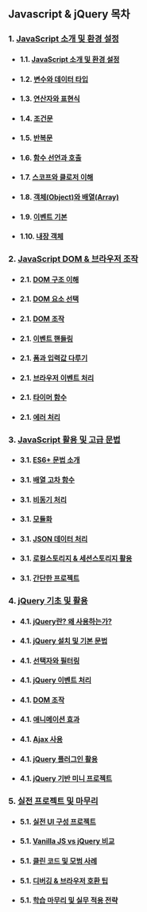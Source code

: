 ## Javascript & jQuery 목차

### 1. [JavaScript 소개 및 환경 설정](01-jsStart/01-js_intro.md)  
- #### 1.1. <a href="01-jsStart/01-js_intro.html" target="_blank">JavaScript 소개 및 환경 설정</a>
- #### 1.2. <a href="01-jsStart/02-variables_types.html" target="_blank">변수와 데이터 타입</a>
- #### 1.3. <a href="01-jsStart/03-operators_expr.html" target="_blank">연산자와 표현식</a>
- #### 1.4. <a href="01-jsStart/04-conditionals.html" target="_blank">조건문</a>
- #### 1.5. <a href="01-jsStart/05-loops.html" target="_blank">반복문</a>
- #### 1.6. <a href="01-jsStart/06-functions.html" target="_blank">함수 선언과 호출</a>
- #### 1.7. <a href="01-jsStart/07-scope_closure.html" target="_blank">스코프와 클로저 이해</a>
- #### 1.8. <a href="01-jsStart/08-objects_arrays.html" target="_blank">객체(Object)와 배열(Array)</a>
- #### 1.9. <a href="01-jsStart/09-events_basic.html" target="_blank">이벤트 기본</a>
- #### 1.10. <a href="01-jsStart/10-builtins.html" target="_blank">내장 객체</a>


### 2. <a href="02-domBrowser/01-dom_structure.html" target="_blank">JavaScript DOM & 브라우저 조작</a>
- #### 2.1. <a href="02-domBrowser/01-dom_structure.html" target="_blank">DOM 구조 이해</a>
- #### 2.1. <a href="02-domBrowser/02-dom_select.html" target="_blank">DOM 요소 선택</a>
- #### 2.1. <a href="02-domBrowser/03-dom_update.html" target="_blank">DOM 조작</a>
- #### 2.1. <a href="02-domBrowser/04-event_handling.html" target="_blank">이벤트 핸들링</a>
- #### 2.1. <a href="02-domBrowser/05-form_input.html" target="_blank">폼과 입력값 다루기</a>
- #### 2.1. <a href="02-domBrowser/06-browser_events.html" target="_blank">브라우저 이벤트 처리</a>
- #### 2.1. <a href="02-domBrowser/07-timers.html" target="_blank">타이머 함수</a>
- #### 2.1. <a href="02-domBrowser/08-error_handling.html" target="_blank">에러 처리</a>

### 3. <a href="03-jsAdvanced/0000000.html" target="_blank">JavaScript 활용 및 고급 문법</a>
- #### 3.1. <a href="03-jsAdvanced/0000000.html" target="_blank">ES6+ 문법 소개</a>
- #### 3.1. <a href="03-jsAdvanced/0000000.html" target="_blank">배열 고차 함수</a>
- #### 3.1. <a href="03-jsAdvanced/0000000.html" target="_blank">비동기 처리</a>
- #### 3.1. <a href="03-jsAdvanced/0000000.html" target="_blank">모듈화</a>
- #### 3.1. <a href="03-jsAdvanced/0000000.html" target="_blank">JSON 데이터 처리</a>
- #### 3.1. <a href="03-jsAdvanced/0000000.html" target="_blank">로컬스토리지 & 세션스토리지 활용</a>
- #### 3.1. <a href="03-jsAdvanced/0000000.html" target="_blank">간단한 프로젝트</a>

### 4. <a href="04-jqueryBasics/0000000.html" target="_blank">jQuery 기초 및 활용</a>
- #### 4.1. <a href="04-jqueryBasics/0000000.html" target="_blank">jQuery란? 왜 사용하는가?</a>
- #### 4.1. <a href="04-jqueryBasics/0000000.html" target="_blank">jQuery 설치 및 기본 문법</a>
- #### 4.1. <a href="04-jqueryBasics/0000000.html" target="_blank">선택자와 필터링</a>
- #### 4.1. <a href="04-jqueryBasics/0000000.html" target="_blank">jQuery 이벤트 처리</a>
- #### 4.1. <a href="04-jqueryBasics/0000000.html" target="_blank">DOM 조작</a>
- #### 4.1. <a href="04-jqueryBasics/0000000.html" target="_blank">애니메이션 효과</a>
- #### 4.1. <a href="04-jqueryBasics/0000000.html" target="_blank">Ajax 사용</a>
- #### 4.1. <a href="04-jqueryBasics/0000000.html" target="_blank">jQuery 플러그인 활용</a>
- #### 4.1. <a href="04-jqueryBasics/0000000.html" target="_blank">jQuery 기반 미니 프로젝트</a>

### 5. <a href="05-finalPractice/0000000.html" target="_blank">실전 프로젝트 및 마무리</a>
- #### 5.1. <a href="05-finalPractice/0000000.html" target="_blank">실전 UI 구성 프로젝트</a>
- #### 5.1. <a href="05-finalPractice/0000000.html" target="_blank">Vanilla JS vs jQuery 비교</a>
- #### 5.1. <a href="05-finalPractice/0000000.html" target="_blank">클린 코드 및 모범 사례</a>
- #### 5.1. <a href="05-finalPractice/0000000.html" target="_blank">디버깅 & 브라우저 호환 팁</a>
- #### 5.1. <a href="05-finalPractice/0000000.html" target="_blank">학습 마무리 및 실무 적용 전략</a>


